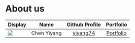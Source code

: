 # About us

| Display                                             |    Name     |             Github Profile              |             Portfolio              |
|-----------------------------------------------------|:-----------:|:---------------------------------------:|:----------------------------------:|
| ![](https://via.placeholder.com/100.png?text=Photo) | Chen Yiyang | [yiyang74](https://github.com/yiyang74) | [Portfolio](docs/team/yiyang74.md) |